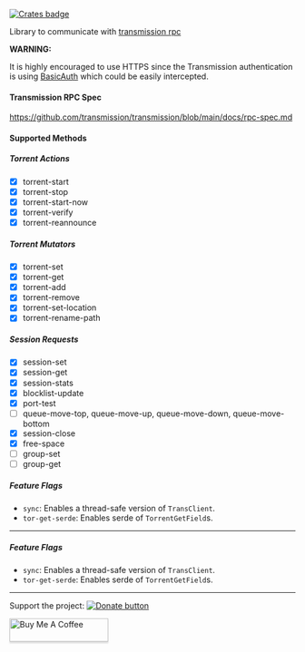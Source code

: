 [![Crates badge](https://badge-cache.kominick.com/crates/v/transmission-rpc.svg?label=transmission-rpc)](https://crates.io/crates/transmission-rpc)

Library to communicate with [transmission
rpc](https://github.com/transmission/transmission/blob/main/docs/rpc-spec.md)

**WARNING:**

It is highly encouraged to use HTTPS since the Transmission authentication is
using [BasicAuth](https://wikipedia.org/wiki/Basic_access_authentication) which
could be easily intercepted.

#### Transmission RPC Spec

https://github.com/transmission/transmission/blob/main/docs/rpc-spec.md

#### Supported Methods

##### Torrent Actions

- [X] torrent-start
- [X] torrent-stop
- [X] torrent-start-now
- [X] torrent-verify
- [X] torrent-reannounce

##### Torrent Mutators

- [X] torrent-set
- [X] torrent-get
- [X] torrent-add
- [X] torrent-remove
- [X] torrent-set-location
- [X] torrent-rename-path

##### Session Requests

- [X] session-set
- [X] session-get
- [X] session-stats
- [X] blocklist-update
- [X] port-test
- [ ] queue-move-top, queue-move-up, queue-move-down, queue-move-bottom
- [X] session-close
- [X] free-space
- [ ] group-set
- [ ] group-get

##### Feature Flags

- `sync`: Enables a thread-safe version of `TransClient`.
- `tor-get-serde`: Enables serde of `TorrentGetField`s.

-----

##### Feature Flags

- `sync`: Enables a thread-safe version of `TransClient`.
- `tor-get-serde`: Enables serde of `TorrentGetField`s.

-----

Support the project: [![Donate button](https://www.paypalobjects.com/en_US/DK/i/btn/btn_donateCC_LG.gif)](https://www.paypal.com/cgi-bin/webscr?cmd=_s-xclick&hosted_button_id=H337RKJSC4YG4&source=url)

<a href="https://www.buymeacoffee.com/j0rsa" target="_blank"><img src="https://www.buymeacoffee.com/assets/img/custom_images/orange_img.png" alt="Buy Me A Coffee" style="height: 41px !important;width: 174px !important;box-shadow: 0px 3px 2px 0px rgba(190, 190, 190, 0.5) !important;-webkit-box-shadow: 0px 3px 2px 0px rgba(190, 190, 190, 0.5) !important;" ></a>
